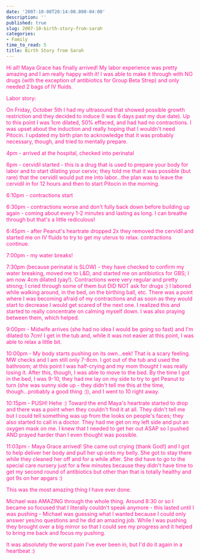 ```yaml
---
date: '2007-10-08T20:14:00.000-04:00'
description: ''
published: true
slug: 2007-10-birth-story-from-sarah
categories:
- Family
time_to_read: 5
title: Birth Story from Sarah
---
```


<font color="#ff1493">Hi all!  Maya Grace has finally arrived!  My labor experience was pretty amazing and I am really happy with it!  I was able to make it through with NO drugs (with the exception of antibiotics for Group Beta Strep) and only needed 2 bags of IV fluids.</font>

<font color="#ff1493">Labor story:</font>

<font color="#ff1493">On Friday, October 5th I had my ultrasound that showed possible growth restriction and they decided to induce (I was 6 days past my due date).  Up to this point I was 1cm dilated, 50% effaced, and had had no contractions.  I was upset about the induction and really hoping that I wouldn't need Pitocin.  I updated my birth plan to acknowledge that it was probably necessary, though, and tried to mentally prepare.

4pm - arrived at the hospital, checked into perinatal

6pm - cervidil started - this is a drug that is used to prepare your body for labor and to start dilating your cervix; they told me that it was possible (but rare) that the cervidil would put me into labor...the plan was to leave the cervidil in for 12 hours and then to start Pitocin in the morning.

6:10pm - contractions start

6:30pm - contractions worse and don't fully back down before building up again - coming about every 1-2 minutes and lasting as long.  I can breathe through but that's a little rediculous!

6:45pm - after Peanut's heartrate dropped 2x they removed the cervidil and started me on IV fluids to try to get my uterus to relax.  contractions continue.

7:00pm - my water breaks!

7:30pm (because perinatal is SLOW) - they have checked to confirm my water breaking, moved me to L&amp;D, and started me on antibiotics for GBS; I am now 4cm dilated (yay!).  Contractions were very regular and pretty strong; I cried through some of them but DID NOT ask for drugs :)  I labored while walking around, in the bed, on the birthing ball, etc.  There was a point where I was becoming afraid of my contractions and as soon as they would start to decrease I would get scared of the next one.  I realized this and started to really concentrate on calming myself down.  I was also praying between them, which helped.

9:00pm - Midwife arrives (she had no idea I would be going so fast) and I'm dilated to 7cm!  I get in the tub and, while it was not easier at this point, I was able to relax a little bit.

10:00pm - My body starts pushing on its own...eek!  That is a scary feeling.  MW checks and I am still only 7-8cm.  I got out of the tub and used the bathroom; at this point I was half-crying and my mom thought I was really losing it.  After this, though, I was able to move to the bed.  By the time I got in the bed, I was 9-10, they had me lay on my side to try to get Peanut to turn (she was sunny side up - they didn't tell me this at the time, though...probably a good thing :)), and I went to 10 right away.

10:15pm - PUSH!  Hehe :)  Toward the end Maya's heartrate started to drop and there was a point when they couldn't find it at all.  They didn't tell me but I could tell something was up from the looks on people's faces; they also started to call in a doctor.  They had me get on my left side and put an oxygen mask on me.  I knew that I needed to get her out ASAP so I pushed AND prayed harder than I even thought was possible.

11:03pm - Maya Grace arrived!  She came out crying (thank God!) and I got to help deliver her body and pull her up onto my belly.  She got to stay there while they cleaned her off and for a while after.  She did have to go to the special care nursery just for a few minutes because they didn't have time to get my second round of antibiotics but other than that is totally healthy and got 9s on her apgars :)</font>

<font color="#ff1493">This was the most amazing thing I have ever done.</font>

<font color="#ff1493">Michael was AMAZING through the whole thing.  Around 8:30 or so I became so focused that I literally couldn't speak anymore - this lasted until I was pushing - Michael was guessing what I wanted because I could only answer yes/no questions and he did an amazing job.  While I was pushing they brought over a big mirror so that I could see my progress and it helped to bring me back and focus my pushing.  </font>

<font color="#ff1493">It was absolutely the worst pain I've ever been in, but I'd do it again in a heartbeat :)</font>
